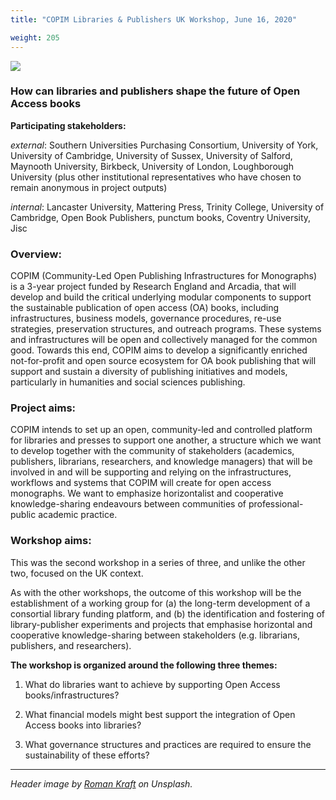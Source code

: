 ```yaml
---
title: "COPIM Libraries & Publishers UK Workshop, June 16, 2020"

weight: 205
---
```


![](/images/roman-kraft-X1exjxxBho4-unsplash-cropped.jpg)

### How can libraries and publishers shape the future of Open Access books

**Participating stakeholders:**

_external_: Southern Universities Purchasing Consortium, University of York, University of Cambridge, University of Sussex, University of Salford, Maynooth University, Birkbeck, University of London, Loughborough University (plus other institutional representatives who have chosen to remain anonymous in project outputs)

_internal_: Lancaster University, Mattering Press, Trinity College, University of Cambridge, Open Book Publishers, punctum books, Coventry University, Jisc

### Overview:

COPIM (Community-Led Open Publishing Infrastructures for Monographs) is a 3-year project funded by Research England and Arcadia, that will develop and build the critical underlying modular components to support the sustainable publication of open access (OA) books, including infrastructures, business models, governance procedures, re-use strategies, preservation structures, and outreach programs. These systems and infrastructures will be open and collectively managed for the common good. Towards this end, COPIM aims to develop a significantly enriched not-for-profit and open source ecosystem for OA book publishing that will support and sustain a diversity of publishing initiatives and models, particularly in humanities and social sciences publishing.

### Project aims:

COPIM intends to set up an open, community-led and controlled platform for libraries and presses to support one another, a structure which we want to develop together with the community of stakeholders (academics, publishers, librarians, researchers, and knowledge managers) that will be involved in and will be supporting and relying on the infrastructures, workflows and systems that COPIM will create for open access monographs. We want to emphasize horizontalist and cooperative knowledge-sharing endeavours between communities of professional-public academic practice.

### Workshop aims:

This was the second workshop in a series of three, and unlike the other two, focused on the UK context.

As with the other workshops, the outcome of this workshop will be the establishment of a working group for (a) the long-term development of a consortial library funding platform, and (b) the identification and fostering of library-publisher experiments and projects that emphasise horizontal and cooperative knowledge-sharing between stakeholders (e.g. librarians, publishers, and researchers).

**The workshop is organized around the following three themes:**

1. What do libraries want to achieve by supporting Open Access books/infrastructures?

2. What financial models might best support the integration of Open Access books into libraries?

3. What governance structures and practices are required to ensure the sustainability of these efforts?


---

*Header image by [Roman Kraft](https://unsplash.com/@romankraft) on Unsplash.*
